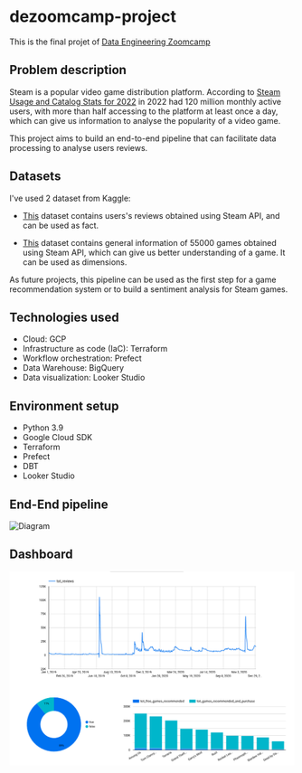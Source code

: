 # dezoomcamp-project

This is the final projet of [Data Engineering Zoomcamp](https://github.com/DataTalksClub/data-engineering-zoomcamp)

## Problem description
Steam is a popular video game distribution platform. According to [Steam Usage and Catalog Stats for 2022](https://backlinko.com/steam-users) in 2022 had 120 million monthly active users, with more than half accessing to the platform at least once a day, which can give us information to analyse the popularity of a video game.   

This project aims to build an end-to-end pipeline that can facilitate data processing to analyse users reviews. 

## Datasets
I've used 2 dataset from Kaggle:

- [This](https://www.kaggle.com/datasets/forgemaster/steam-reviews-dataset) dataset contains users's reviews obtained using Steam API, and can be used as fact.

- [This](https://www.kaggle.com/datasets/tristan581/all-55000-games-on-steam-november-2022) dataset contains general information of 55000 games obtained using Steam API, which can give us better understanding of a game. It can be used as dimensions.

As future projects, this pipeline can be used as the first step for a game recommendation system or to build a sentiment analysis for Steam games.

## Technologies used

- Cloud: GCP
- Infrastructure as code (IaC): Terraform
- Workflow orchestration: Prefect
- Data Warehouse: BigQuery
- Data visualization: Looker Studio

## Environment setup

- Python 3.9
- Google Cloud SDK
- Terraform
- Prefect
- DBT
- Looker Studio

## End-End pipeline

![Diagram]()

## Dashboard
![Dashboard](https://github.com/aliescont/dezoomcamp-project/blob/main/images/dashboard_steam_2.png)


